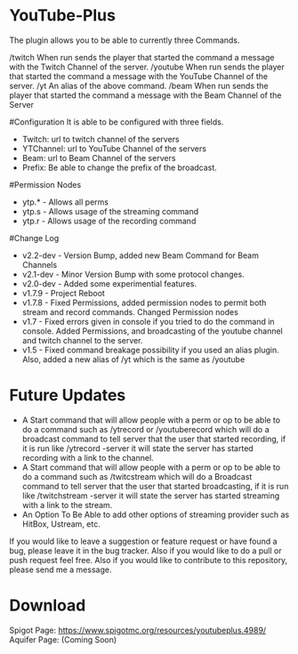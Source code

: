 # YouTube-Plus
The plugin allows you to be able to currently three Commands.

/twitch When run sends the player that started the command a message with the Twitch Channel of the server.
/youtube When run sends the player that started the command a message with the YouTube Channel of the server.
/yt An alias of the above command.
/beam When run sends the player that started the command a message with the Beam Channel of the Server


#Configuration
It is able to be configured with three fields.

* Twitch: url to twitch channel of the servers
* YTChannel: url to YouTube Channel of the servers
* Beam: url to Beam Channel of the servers
* Prefix: Be able to change the prefix of the broadcast.

#Permission Nodes
* ytp.* - Allows all perms
* ytp.s - Allows usage of the streaming command
* ytp.r - Allows usage of the recording command

#Change Log
* v2.2-dev - Version Bump, added new Beam Command for Beam Channels
* v2.1-dev - Minor Version Bump with some protocol changes.
* v2.0-dev - Added some experimential features.
* v1.7.9 - Project Reboot
* v1.7.8 - Fixed Permissions, added permission nodes to permit both stream and record commands. Changed Permission nodes
* v1.7 - Fixed errors given in console if you tried to do the command in console. Added Permissions, and broadcasting of the youtube channel and twitch channel to the server.
* v1.5 - Fixed command breakage possibility if you used an alias plugin. Also, added a new alias of /yt which is the same as /youtube

# Future Updates 
* A Start command that will allow people with a perm or op to be able to do a command such as /ytrecord or /youtuberecord which will do a broadcast command to tell server that the user that started recording, if it is run like /ytrecord -server it will state the server has started recording with a link to the channel.
* A Start command that will allow people with a perm or op to be able to do a command such as /twitcstream which will do a Broadcast command to tell server that the user that started broadcasting, if it is run like /twitchstream -server it will state the server has started streaming with a link to the stream.
* An Option To Be Able to add other options of streaming provider such as HitBox, Ustream, etc.

If you would like to leave a suggestion or feature request or have found a bug, please leave it in the bug tracker. Also if you would like to do a pull or push request feel free. Also if you would like to contribute to this repository, please send me a message.

# Download
Spigot Page: https://www.spigotmc.org/resources/youtubeplus.4989/  
Aquifer Page: (Coming Soon)
